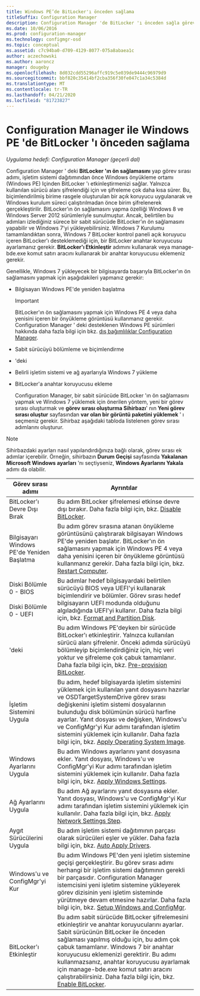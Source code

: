 ```yaml
---
title: Windows PE’de BitLocker'ı önceden sağlama
titleSuffix: Configuration Manager
description: Configuration Manager 'de BitLocker 'ı önceden sağla görevi, işletim sistemi dağıtımından önce Windows Önyükleme Ortamı BitLocker 'ı mümkün bir şekilde sunar.
ms.date: 10/06/2016
ms.prod: configuration-manager
ms.technology: configmgr-osd
ms.topic: conceptual
ms.assetid: c7c94ba0-d709-4129-8077-075a8abaea1c
author: aczechowski
ms.author: aaroncz
manager: dougeby
ms.openlocfilehash: 8d032cdd55296affc919c5e039de9444c96979d9
ms.sourcegitcommit: bbf820c35414bf2cba356f30fe047c1a34c5384d
ms.translationtype: MT
ms.contentlocale: tr-TR
ms.lasthandoff: 04/21/2020
ms.locfileid: "81723827"
---
```

# <a name="preprovision-bitlocker-in-windows-pe-with-configuration-manager"></a>Configuration Manager ile Windows PE 'de BitLocker 'ı önceden sağlama

*Uygulama hedefi: Configuration Manager (geçerli dal)*

Configuration Manager ' deki **BitLocker 'ın ön sağlamasını** yap görev sırası adımı, işletim sistemi dağıtımından önce Windows önyükleme ortamı (Windows PE) Içinden BitLocker 'ı etkinleştirmenizi sağlar. Yalnızca kullanılan sürücü alanı şifrelendiği için ve şifreleme çok daha kısa sürer. Bu, biçimlendirilmiş birime rasgele oluşturulan bir açık koruyucu uygulanarak ve Windows kurulum süreci çalıştırılmadan önce birim şifrelenerek gerçekleştirilir. BitLocker’ın ön sağlamasını yapma özelliği Windows 8 ve Windows Server 2012 sürümleriyle sunulmuştur. Ancak, belirtilen bu adımları izlediğiniz sürece bir sabit sürücüde BitLocker’ın ön sağlamasını yapabilir ve Windows 7’yi yükleyebilirsiniz. Windows 7 Kurulumu tamamlandıktan sonra, Windows 7 BitLocker kontrol paneli açık koruyucu içeren BitLocker'ı desteklemediği için, bir BitLocker anahtar koruyucusu ayarlamanız gerekir. **BitLocker'ı Etkinleştir** adımını kullanarak veya manage-bde.exe komut satırı aracını kullanarak bir anahtar koruyucusu eklemeniz gerekir.  

 Genellikle, Windows 7 yükleyecek bir bilgisayarda başarıyla BitLocker'ın ön sağlamasını yapmak için aşağıdakileri yapmanız gerekir:  

- Bilgisayarı Windows PE'de yeniden başlatma  

  > [!IMPORTANT]  
  >  BitLocker'ın ön sağlamasını yapmak için Windows PE 4 veya daha yenisini içeren bir önyükleme görüntüsü kullanmanız gerekir. Configuration Manager ' deki desteklenen Windows PE sürümleri hakkında daha fazla bilgi için bkz. [dış bağımlılıklar Configuration Manager](../plan-design/infrastructure-requirements-for-operating-system-deployment.md#BKMK_ExternalDependencies).  

- Sabit sürücüyü bölümleme ve biçimlendirme  

- 'deki  

- Belirli işletim sistemi ve ağ ayarlarıyla Windows 7 yükleme  

- BitLocker'a anahtar koruyucusu ekleme  

  Configuration Manager, bir sabit sürücüde BitLocker 'ın ön sağlamasını yapmak ve Windows 7 yüklemek için önerilen yöntem, yeni bir görev sırası oluşturmak ve **görev sırası oluşturma Sihirbazı**' nın **Yeni görev sırası oluştur** sayfasından **var olan bir görüntü paketini yüklemek** ' ı seçmeniz gerekir. Sihirbaz aşağıdaki tabloda listelenen görev sırası adımlarını oluşturur.  

> [!NOTE]  
>  Sihirbazdaki ayarları nasıl yapılandırdığınıza bağlı olarak, görev sırası ek adımlar içerebilir. Örneğin, sihirbazın **Durum Geçişi** sayfasında **Yakalanan Microsoft Windows ayarları** 'nı seçtiyseniz, **Windows Ayarlarını Yakala** adımı da olabilir.  

|Görev sırası adımı|Ayrıntılar|  
|------------------------|-------------|  
|BitLocker'ı Devre Dışı Bırak|Bu adım BitLocker şifrelemesi etkinse devre dışı bırakır. Daha fazla bilgi için, bkz. [Disable BitLocker](../understand/task-sequence-steps.md#BKMK_DisableBitLocker).|  
|Bilgisayarı Windows PE'de Yeniden Başlatma|Bu adım görev sırasına atanan önyükleme görüntüsünü çalıştırarak bilgisayarı Windows PE'de yeniden başlatır. BitLocker'ın ön sağlamasını yapmak için Windows PE 4 veya daha yenisini içeren bir önyükleme görüntüsü kullanmanız gerekir. Daha fazla bilgi için, bkz. [Restart Computer](../understand/task-sequence-steps.md#BKMK_RestartComputer).|  
|Diski Bölümle 0 - BIOS<br /><br /> Diski Bölümle 0 - UEFI|Bu adımlar hedef bilgisayardaki belirtilen sürücüyü BIOS veya UEFI'yi kullanarak biçimlendirir ve bölümler. Görev sırası hedef bilgisayarın UEFI modunda olduğunu algıladığında UEFI'yi kullanır. Daha fazla bilgi için, bkz. [Format and Partition Disk](../understand/task-sequence-steps.md#BKMK_FormatandPartitionDisk).|  
|'deki|Bu adım Windows PE'deyken bir sürücüde BitLocker'ı etkinleştirir. Yalnızca kullanılan sürücü alanı şifrelenir. Önceki adımda sürücüyü bölümleyip biçimlendirdiğiniz için, hiç veri yoktur ve şifreleme çok çabuk tamamlanır. Daha fazla bilgi için, bkz. [Pre-provision BitLocker](../understand/task-sequence-steps.md#BKMK_PreProvisionBitLocker).|  
|İşletim Sistemini Uygula|Bu adım, hedef bilgisayarda işletim sistemini yüklemek için kullanılan yanıt dosyasını hazırlar ve OSDTargetSystemDrive görev sırası değişkenini işletim sistemi dosyalarının bulunduğu disk bölümünün sürücü harfine ayarlar. Yanıt dosyası ve değişken, Windows'u ve ConfigMgr'yi Kur adımı tarafından işletim sistemini yüklemek için kullanılır. Daha fazla bilgi için, bkz. [Apply Operating System Image](../understand/task-sequence-steps.md#BKMK_ApplyOperatingSystemImage).|  
|Windows Ayarlarını Uygula|Bu adım Windows ayarlarını yanıt dosyasına ekler. Yanıt dosyası, Windows'u ve ConfigMgr'yi Kur adımı tarafından işletim sistemini yüklemek için kullanılır. Daha fazla bilgi için, bkz. [Apply Windows Settings](../understand/task-sequence-steps.md#BKMK_ApplyWindowsSettings).|  
|Ağ Ayarlarını Uygula|Bu adım Ağ ayarlarını yanıt dosyasına ekler. Yanıt dosyası, Windows'u ve ConfigMgr'yi Kur adımı tarafından işletim sistemini yüklemek için kullanılır. Daha fazla bilgi için, bkz. [Apply Network Settings Step](../understand/task-sequence-steps.md#BKMK_ApplyNetworkSettings).|  
|Aygıt Sürücülerini Uygula|Bu adım işletim sistemi dağıtımının parçası olarak sürücüleri eşler ve yükler. Daha fazla bilgi için, bkz. [Auto Apply Drivers](../understand/task-sequence-steps.md#BKMK_AutoApplyDrivers).|  
|Windows'u ve ConfigMgr'yi Kur|Bu adım Windows PE'den yeni işletim sistemine geçişi gerçekleştirir. Bu görev sırası adımı herhangi bir işletim sistemi dağıtımının gerekli bir parçasıdır. Configuration Manager istemcisini yeni işletim sistemine yükleyerek görev dizisinin yeni işletim sisteminde yürütmeye devam etmesine hazırlar. Daha fazla bilgi için, bkz. [Setup Windows and ConfigMgr](../understand/task-sequence-steps.md#BKMK_SetupWindowsandConfigMgr).|  
|BitLocker'ı Etkinleştir|Bu adım sabit sürücüde BitLocker şifrelemesini etkinleştirir ve anahtar koruyucularını ayarlar. Sabit sürücünün BitLocker ile önceden sağlaması yapılmış olduğu için, bu adım çok çabuk tamamlanır. Windows 7 bir anahtar koruyucusu eklemenizi gerektirir. Bu adımı kullanmazsanız, anahtar koruyucusu ayarlamak için manage-bde.exe komut satırı aracını çalıştırabilirsiniz. Daha fazla bilgi için, bkz. [Enable BitLocker](../understand/task-sequence-steps.md#BKMK_EnableBitLocker).|  
